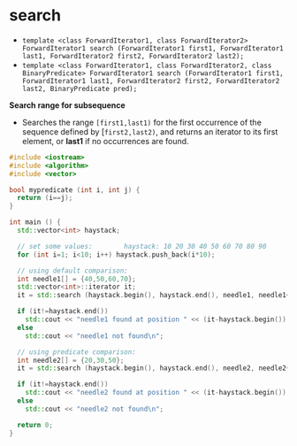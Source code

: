 # search

* `template <class ForwardIterator1, class ForwardIterator2> ForwardIterator1 search (ForwardIterator1 first1, ForwardIterator1 last1, ForwardIterator2 first2, ForwardIterator2 last2);` 
* `template <class ForwardIterator1, class ForwardIterator2, class BinaryPredicate> ForwardIterator1 search (ForwardIterator1 first1, ForwardIterator1 last1, ForwardIterator2 first2, ForwardIterator2 last2, BinaryPredicate pred);`

**Search range for subsequence**
* Searches the range `[first1,last1)` for the first occurrence of the sequence defined by [`first2,last2)`, and returns an iterator to its first element, or **last1** if no occurrences are found.

```c++
#include <iostream>
#include <algorithm>
#include <vector>

bool mypredicate (int i, int j) {
  return (i==j);
}

int main () {
  std::vector<int> haystack;

  // set some values:        haystack: 10 20 30 40 50 60 70 80 90
  for (int i=1; i<10; i++) haystack.push_back(i*10);

  // using default comparison:
  int needle1[] = {40,50,60,70};
  std::vector<int>::iterator it;
  it = std::search (haystack.begin(), haystack.end(), needle1, needle1+4);

  if (it!=haystack.end())
    std::cout << "needle1 found at position " << (it-haystack.begin()) << '\n';
  else
    std::cout << "needle1 not found\n";

  // using predicate comparison:
  int needle2[] = {20,30,50};
  it = std::search (haystack.begin(), haystack.end(), needle2, needle2+3, mypredicate);

  if (it!=haystack.end())
    std::cout << "needle2 found at position " << (it-haystack.begin()) << '\n';
  else
    std::cout << "needle2 not found\n";

  return 0;
}
```